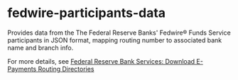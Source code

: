 # fedwire-participants-data

Provides data from the The Federal Reserve Banks' Fedwire® Funds Service participants in JSON format, mapping routing number to associated bank name and branch info.

For more details, see [Federal Reserve Bank Services: Download E-Payments Routing Directories](https://www.frbservices.org/EPaymentsDirectory/download.html)
